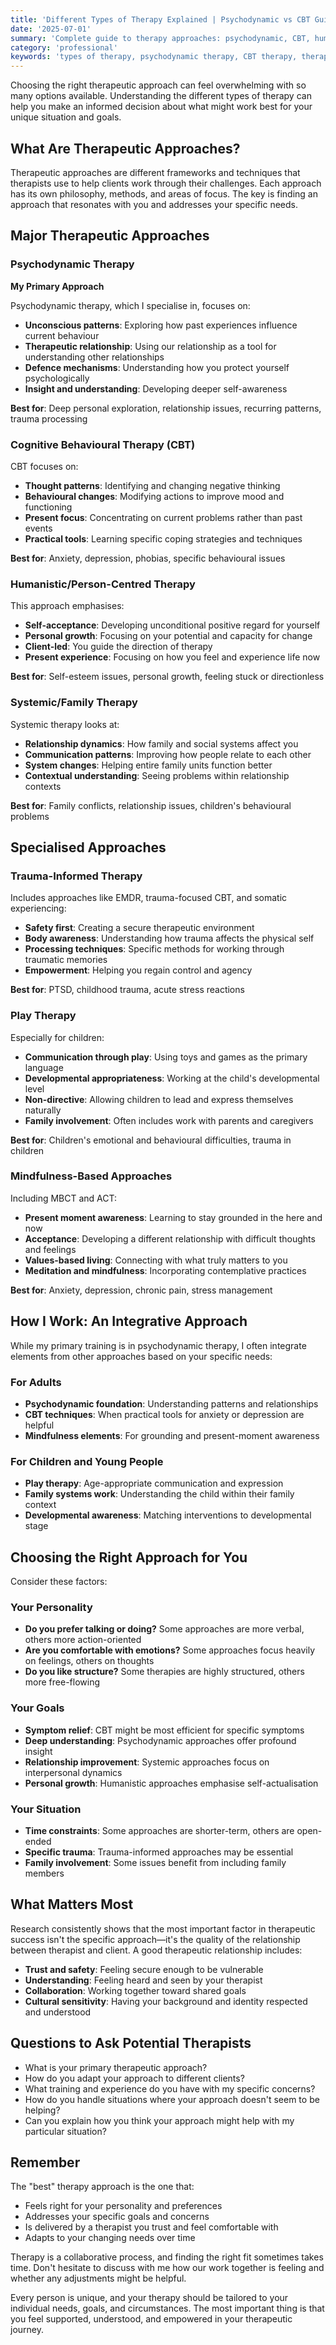```yaml
---
title: 'Different Types of Therapy Explained | Psychodynamic vs CBT Guide'
date: '2025-07-01'
summary: 'Complete guide to therapy approaches: psychodynamic, CBT, humanistic & more. Expert psychotherapist explains which therapy type suits you best. Professional therapy advice Colchester.'
category: 'professional'
keywords: 'types of therapy, psychodynamic therapy, CBT therapy, therapy approaches, which therapy is best, therapy comparison, Colchester psychotherapy'
---
```


Choosing the right therapeutic approach can feel overwhelming with so many options available. Understanding the different types of therapy can help you make an informed decision about what might work best for your unique situation and goals.

## What Are Therapeutic Approaches?

Therapeutic approaches are different frameworks and techniques that therapists use to help clients work through their challenges. Each approach has its own philosophy, methods, and areas of focus. The key is finding an approach that resonates with you and addresses your specific needs.

## Major Therapeutic Approaches

### Psychodynamic Therapy

**My Primary Approach**

Psychodynamic therapy, which I specialise in, focuses on:

- **Unconscious patterns**: Exploring how past experiences influence current behaviour
- **Therapeutic relationship**: Using our relationship as a tool for understanding other relationships
- **Defence mechanisms**: Understanding how you protect yourself psychologically
- **Insight and understanding**: Developing deeper self-awareness

**Best for**: Deep personal exploration, relationship issues, recurring patterns, trauma processing

### Cognitive Behavioural Therapy (CBT)

CBT focuses on:

- **Thought patterns**: Identifying and changing negative thinking
- **Behavioural changes**: Modifying actions to improve mood and functioning
- **Present focus**: Concentrating on current problems rather than past events
- **Practical tools**: Learning specific coping strategies and techniques

**Best for**: Anxiety, depression, phobias, specific behavioural issues

### Humanistic/Person-Centred Therapy

This approach emphasises:

- **Self-acceptance**: Developing unconditional positive regard for yourself
- **Personal growth**: Focusing on your potential and capacity for change
- **Client-led**: You guide the direction of therapy
- **Present experience**: Focusing on how you feel and experience life now

**Best for**: Self-esteem issues, personal growth, feeling stuck or directionless

### Systemic/Family Therapy

Systemic therapy looks at:

- **Relationship dynamics**: How family and social systems affect you
- **Communication patterns**: Improving how people relate to each other
- **System changes**: Helping entire family units function better
- **Contextual understanding**: Seeing problems within relationship contexts

**Best for**: Family conflicts, relationship issues, children's behavioural problems

## Specialised Approaches

### Trauma-Informed Therapy

Includes approaches like EMDR, trauma-focused CBT, and somatic experiencing:

- **Safety first**: Creating a secure therapeutic environment
- **Body awareness**: Understanding how trauma affects the physical self
- **Processing techniques**: Specific methods for working through traumatic memories
- **Empowerment**: Helping you regain control and agency

**Best for**: PTSD, childhood trauma, acute stress reactions

### Play Therapy

Especially for children:

- **Communication through play**: Using toys and games as the primary language
- **Developmental appropriateness**: Working at the child's developmental level
- **Non-directive**: Allowing children to lead and express themselves naturally
- **Family involvement**: Often includes work with parents and caregivers

**Best for**: Children's emotional and behavioural difficulties, trauma in children

### Mindfulness-Based Approaches

Including MBCT and ACT:

- **Present moment awareness**: Learning to stay grounded in the here and now
- **Acceptance**: Developing a different relationship with difficult thoughts and feelings
- **Values-based living**: Connecting with what truly matters to you
- **Meditation and mindfulness**: Incorporating contemplative practices

**Best for**: Anxiety, depression, chronic pain, stress management

## How I Work: An Integrative Approach

While my primary training is in psychodynamic therapy, I often integrate elements from other approaches based on your specific needs:

### For Adults

- **Psychodynamic foundation**: Understanding patterns and relationships
- **CBT techniques**: When practical tools for anxiety or depression are helpful
- **Mindfulness elements**: For grounding and present-moment awareness

### For Children and Young People

- **Play therapy**: Age-appropriate communication and expression
- **Family systems work**: Understanding the child within their family context
- **Developmental awareness**: Matching interventions to developmental stage

## Choosing the Right Approach for You

Consider these factors:

### Your Personality

- **Do you prefer talking or doing?** Some approaches are more verbal, others more action-oriented
- **Are you comfortable with emotions?** Some approaches focus heavily on feelings, others on thoughts
- **Do you like structure?** Some therapies are highly structured, others more free-flowing

### Your Goals

- **Symptom relief**: CBT might be most efficient for specific symptoms
- **Deep understanding**: Psychodynamic approaches offer profound insight
- **Relationship improvement**: Systemic approaches focus on interpersonal dynamics
- **Personal growth**: Humanistic approaches emphasise self-actualisation

### Your Situation

- **Time constraints**: Some approaches are shorter-term, others are open-ended
- **Specific trauma**: Trauma-informed approaches may be essential
- **Family involvement**: Some issues benefit from including family members

## What Matters Most

Research consistently shows that the most important factor in therapeutic success isn't the specific approach—it's the quality of the relationship between therapist and client. A good therapeutic relationship includes:

- **Trust and safety**: Feeling secure enough to be vulnerable
- **Understanding**: Feeling heard and seen by your therapist
- **Collaboration**: Working together toward shared goals
- **Cultural sensitivity**: Having your background and identity respected and understood

## Questions to Ask Potential Therapists

- What is your primary therapeutic approach?
- How do you adapt your approach to different clients?
- What training and experience do you have with my specific concerns?
- How do you handle situations where your approach doesn't seem to be helping?
- Can you explain how you think your approach might help with my particular situation?

## Remember

The "best" therapy approach is the one that:

- Feels right for your personality and preferences
- Addresses your specific goals and concerns
- Is delivered by a therapist you trust and feel comfortable with
- Adapts to your changing needs over time

Therapy is a collaborative process, and finding the right fit sometimes takes time. Don't hesitate to discuss with me how our work together is feeling and whether any adjustments might be helpful.

Every person is unique, and your therapy should be tailored to your individual needs, goals, and circumstances. The most important thing is that you feel supported, understood, and empowered in your therapeutic journey.
